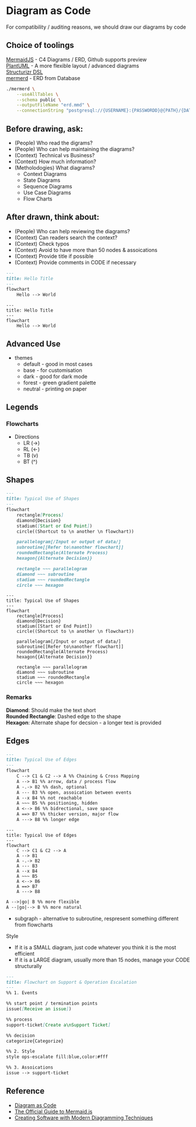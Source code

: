 # Diagram as Code

For compatibility / auditing reasons, we should draw our diagrams by code

## Choice of toolings
[MermaidJS](https://mermaid.js.org "https://mermaid.js.org") - C4 Diagrams / ERD, Github supports preview  
[PlantUML](https://plantuml.com "https://plantuml.com") - A more flexible layout / advanced diagrams  
[Structurizr DSL](https://structurizr.com "https://structurizr.com")  
[mermerd](https://github.com/KarnerTh/mermerd "https://github.com/KarnerTh/mermerd") - ERD from Database

```bash
./mermerd \
    --useAllTables \
    --schema public \
    --outputFileName "erd.mmd" \
    --connectionString "postgresql://{USERNAME}:{PASSWORDD}@{PATH}/{DATABASE}"
```

## Before drawing, ask:
- (People) Who read the digrams?  
- (People) Who can help maintaining the diagrams?  
- (Context) Technical vs Business?  
- (Context) How much information?  
- (Metholodogies) What diagrams?  
    - Context Diagrams  
    - State Diagrams  
    - Sequence Diagrams  
    - Use Case Diagrams  
    - Flow Charts

## After drawn, think about:
- (People) Who can help reviewing the diagrams?  
- (Context) Can readers search the context?  
- (Context) Check typos  
- (Context) Avoid to have more than 50 nodes & assoications
- (Context) Provide title if possible
- (Context) Provide comments in CODE if necessary

```markdown
---
title: Hello Title
---
flowchart
	Hello --> World
```


```mermaid
---
title: Hello Title
---
flowchart
	Hello --> World
```

## Advanced Use
- themes
    - default - good in most cases
    - base - for customisation
    - dark - good for dark mode
    - forest - green gradient palette
    - neutral - printing on paper

## Legends
### Flowcharts

- Directions
    - LR (->)
    - RL (<-)
    - TB (v)
    - BT (^)

## Shapes


```markdown
---
title: Typical Use of Shapes
---
flowchart
    rectangle[Process]
    diamond{Decision}
    stadium([Start or End Point])
    circle((Shortcut to \n another \n flowchart))

    parallelogram[/Input or output of data/]
    subroutine[[Refer to\nanother flowchart]]
    roundedRectangle(Alternate Process)
    hexagon{{Alternate Decision}}

    rectangle ~~~ parallelogram
    diamond ~~~ subroutine
    stadium ~~~ roundedRectangle
    circle ~~~ hexagon
```

```mermaid
---
title: Typical Use of Shapes
---
flowchart
	rectangle[Process]
    diamond{Decision}
    stadium([Start or End Point])
    circle((Shortcut to \n another \n flowchart))

    parallelogram[/Input or output of data/]
    subroutine[[Refer to\nanother flowchart]]
    roundedRectangle(Alternate Process)
    hexagon{{Alternate Decision}}

    rectangle ~~~ parallelogram
    diamond ~~~ subroutine
    stadium ~~~ roundedRectangle
    circle ~~~ hexagon
```

### Remarks
**Diamond**: Should make the text short  
**Rounded Rectangle**: Dashed edge to the shape  
**Hexagon**: Alternate shape for decsion - a longer text is provided  

## Edges
```markdown
---
title: Typical Use of Edges
---
flowchart
    C --> C1 & C2 --> A %% Chaining & Cross Mapping
    A --> B1 %% arrow, data / process flow
    A -.-> B2 %% dash, optional
    A --- B3 %% open, assoication between events
    A --x B4 %% not reachable
    A ~~~ B5 %% positioning, hidden
    A <--> B6 %% bidrectional, save space
    A ==> B7 %% thicker version, major flow
    A ---> B8 %% longer edge
```

```mermaid
---
title: Typical Use of Edges
---
flowchart
    C --> C1 & C2 --> A 
    A --> B1
    A -.-> B2
    A --- B3
    A --x B4
    A ~~~ B5
    A <--> B6
    A ==> B7
    A ---> B8
```

```markdown
A -->|go| B %% more flexible
A --|go|--> B %% more natural
```

- subgraph - alternative to subroutine, respresent something different from flowcharts


Style
- If it is a SMALL diagram, just code whatever you think it is the most efficient
- If it is a LARGE diagram, usually more than 15 nodes, manage your CODE structurally

```markdown
---
title: Flowchart on Support & Operation Escalation
---
%% 1. Events

%% start point / termination points
issue([Receive an issue])

%% process
support-ticket[Create a\nSupport Ticket]

%% decision
categorize{Categorize}

%% 2. Style
style ops-escalate fill:blue,color:#fff

%% 3. Assoications
issue --> support-ticket
```

## Reference
- [Diagram as Code](https://blog.bytebytego.com/p/diagram-as-code "https://blog.bytebytego.com/p/diagram-as-code")  
- [The Official Guide to Mermaid.js](https://mermaid.js.org/landing "https://mermaid.js.org/landing")  
- [Creating Software with Modern Diagramming Techniques](https://pragprog.com/titles/apdiag/creating-software-with-modern-diagramming-techniques "https://pragprog.com/titles/apdiag/creating-software-with-modern-diagramming-techniques")
